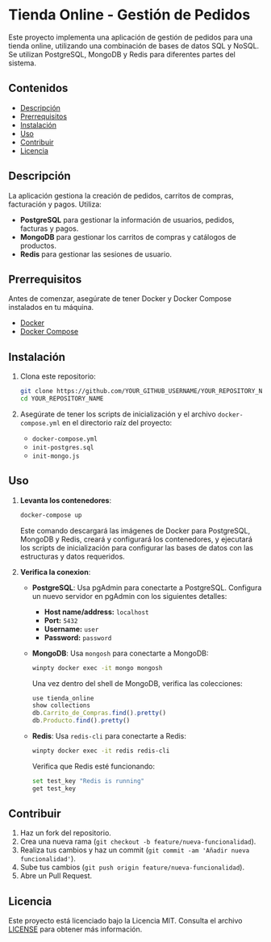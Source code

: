 # Tienda Online - Gestión de Pedidos

Este proyecto implementa una aplicación de gestión de pedidos para una tienda online, utilizando una combinación de bases de datos SQL y NoSQL. Se utilizan PostgreSQL, MongoDB y Redis para diferentes partes del sistema.

## Contenidos

- [Descripción](#descripción)
- [Prerrequisitos](#prerrequisitos)
- [Instalación](#instalación)
- [Uso](#uso)
- [Contribuir](#contribuir)
- [Licencia](#licencia)

## Descripción

La aplicación gestiona la creación de pedidos, carritos de compras, facturación y pagos. Utiliza:
- **PostgreSQL** para gestionar la información de usuarios, pedidos, facturas y pagos.
- **MongoDB** para gestionar los carritos de compras y catálogos de productos.
- **Redis** para gestionar las sesiones de usuario.

## Prerrequisitos

Antes de comenzar, asegúrate de tener Docker y Docker Compose instalados en tu máquina.

- [Docker](https://docs.docker.com/get-docker/)
- [Docker Compose](https://docs.docker.com/compose/install/)

## Instalación

1. Clona este repositorio:
    ```bash
    git clone https://github.com/YOUR_GITHUB_USERNAME/YOUR_REPOSITORY_NAME.git
    cd YOUR_REPOSITORY_NAME
    ```

2. Asegúrate de tener los scripts de inicialización y el archivo `docker-compose.yml` en el directorio raíz del proyecto:
    - `docker-compose.yml`
    - `init-postgres.sql`
    - `init-mongo.js`

## Uso

1. **Levanta los contenedores**:
    ```bash
    docker-compose up
    ```

   Este comando descargará las imágenes de Docker para PostgreSQL, MongoDB y Redis, creará y configurará los contenedores, y ejecutará los scripts de inicialización para configurar las bases de datos con las estructuras y datos requeridos.

2. **Verifica la conexion**:
   - **PostgreSQL**: Usa pgAdmin para conectarte a PostgreSQL. Configura un nuevo servidor en pgAdmin con los siguientes detalles:
     - **Host name/address:** `localhost`
     - **Port:** `5432`
     - **Username:** `user`
     - **Password:** `password`

   - **MongoDB**: Usa `mongosh` para conectarte a MongoDB:
     ```bash
     winpty docker exec -it mongo mongosh
     ```
     Una vez dentro del shell de MongoDB, verifica las colecciones:
     ```javascript
     use tienda_online
     show collections
     db.Carrito_de_Compras.find().pretty()
     db.Producto.find().pretty()
     ```

   - **Redis**: Usa `redis-cli` para conectarte a Redis:
     ```bash
     winpty docker exec -it redis redis-cli
     ```
     Verifica que Redis esté funcionando:
     ```bash
     set test_key "Redis is running"
     get test_key
     ```

## Contribuir

1. Haz un fork del repositorio.
2. Crea una nueva rama (`git checkout -b feature/nueva-funcionalidad`).
3. Realiza tus cambios y haz un commit (`git commit -am 'Añadir nueva funcionalidad'`).
4. Sube tus cambios (`git push origin feature/nueva-funcionalidad`).
5. Abre un Pull Request.

## Licencia

Este proyecto está licenciado bajo la Licencia MIT. Consulta el archivo [LICENSE](LICENSE) para obtener más información.
